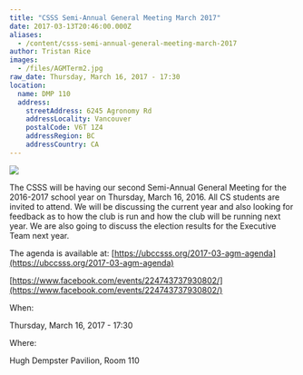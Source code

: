 ```yaml
---
title: "CSSS Semi-Annual General Meeting March 2017"
date: 2017-03-13T20:46:00.000Z
aliases:
  - /content/csss-semi-annual-general-meeting-march-2017
author: Tristan Rice
images:
  - /files/AGMTerm2.jpg
raw_date: Thursday, March 16, 2017 - 17:30
location:
  name: DMP 110
  address:
    streetAddress: 6245 Agronomy Rd
    addressLocality: Vancouver
    postalCode: V6T 1Z4
    addressRegion: BC
    addressCountry: CA
---
```


![](/files/AGMTerm2.jpg)

The CSSS will be having our second Semi-Annual General Meeting for the 2016-2017 school year on Thursday, March 16, 2016. All CS students are invited to attend. We will be discussing the current year and also looking for feedback as to how the club is run and how the club will be running next year. We are also going to discuss the election results for the Executive Team next year.

The agenda is available at: [https://ubccsss.org/2017-03-agm-agenda](https://ubccsss.org/2017-03-agm-agenda)

[https://www.facebook.com/events/224743737930802/](https://www.facebook.com/events/224743737930802/)

When: 

Thursday, March 16, 2017 - 17:30

Where: 

Hugh Dempster Pavilion, Room 110
